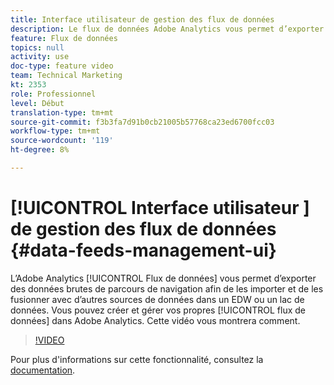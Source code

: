 ```yaml
---
title: Interface utilisateur de gestion des flux de données
description: Le flux de données Adobe Analytics vous permet d’exporter des données brutes de parcours de navigation afin de les importer et de les fusionner avec d’autres sources de données dans un réseau EDW ou un lac de données. Vous pouvez créer et gérer vos propres flux de données dans Adobe Analytics. Cette vidéo vous montrera comment.
feature: Flux de données
topics: null
activity: use
doc-type: feature video
team: Technical Marketing
kt: 2353
role: Professionnel
level: Début
translation-type: tm+mt
source-git-commit: f3b3fa7d91b0cb21005b57768ca23ed6700fcc03
workflow-type: tm+mt
source-wordcount: '119'
ht-degree: 8%

---
```



# [!UICONTROL Interface utilisateur ] de gestion des flux de données  {#data-feeds-management-ui}

L’Adobe Analytics [!UICONTROL Flux de données] vous permet d’exporter des données brutes de parcours de navigation afin de les importer et de les fusionner avec d’autres sources de données dans un EDW ou un lac de données. Vous pouvez créer et gérer vos propres [!UICONTROL flux de données] dans Adobe Analytics. Cette vidéo vous montrera comment.

>[!VIDEO](https://video.tv.adobe.com/v/25452/?quality=12)

Pour plus d&#39;informations sur cette fonctionnalité, consultez la [documentation](https://marketing.adobe.com/resources/help/en_US/reference/analytics-data-feed.html).
